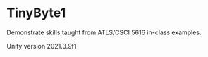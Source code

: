 # TinyByte1

Demonstrate skills taught from ATLS/CSCI 5616 in-class examples. 

Unity version 2021.3.9f1
